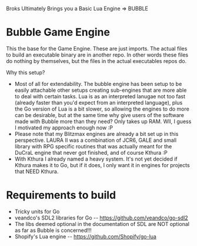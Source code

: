 Broks Ultimately Brings you a Basic Lua Engine => BUBBLE

# Bubble Game Engine

This the base for the Game Engine. These are just imports. The actual files to build an executable binary are in another repo.
In other words these files do nothing by themselves, but the files in the actual executables repos do.

Why this setup?
- Most of all for extendability. The bubble engine has been setup to be easily attachable other setups creating sub-engines that are more able to deal with certain tasks. Lua is as an interpreted lanugae not too fast (already faster than you'd expect from an interpreted language), plus the Go version of Lua is a bit slower, so allowing the engines to do more can be desirable, but at the same time why give users of the software made with Bubble more than they need? Only takes up RAM. Wll, I guess I motivated my approach enough now :P
- Please note that my Blitzmax engines are already a bit set up in this perspective. LAURA II was a combination of JCR6, GALE and small library with RPG specific routines that was actually meant for the DuCraL engine that never got finished, and of course Kthura :P
- With Kthura I already named a heavy system. It's not yet decided if Kthura makes it to Go, but if it does, I only want it in engines for projects that NEED Kthura.



# Requirements to build

- Tricky units for Go
- veandco's SDL2 libraries for Go -- https://github.com/veandco/go-sdl2
- The libs deemed optional in the documentation of SDL are NOT optional as far as Bubble is concerned!!!
- Shopify's Lua engine -- https://github.com/Shopify/go-lua

